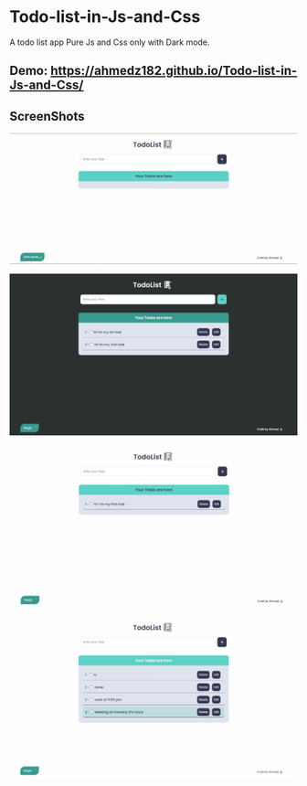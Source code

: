 # Todo-list-in-Js-and-Css

A todo list app Pure Js and Css only with Dark mode.

## Demo: https://ahmedz182.github.io/Todo-list-in-Js-and-Css/

## ScreenShots

![Alt text](asset/SS0.jpg)

![Alt text](asset/SS1.png)

![Alt text](asset/SS2.jpg)

![Alt text](asset/SS3.jpg)
